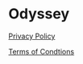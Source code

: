 # Odyssey

[Privacy Policy](https://odyssey-lab.github.io/privacy-policy.html)

[Terms of Condtions](https://odyssey-lab.github.io/toc.html)
